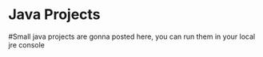 <h1>Java Projects</h1>
#Small java projects are gonna posted here, you can run them in your local jre console